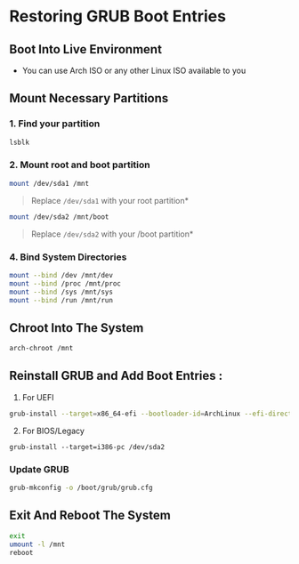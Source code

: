 
# Restoring GRUB Boot Entries

## Boot Into Live Environment
- You can use Arch ISO or any other Linux ISO available to you

## Mount Necessary Partitions

### 1. Find your partition
```bash
lsblk
```

### 2. Mount root and boot partition
```bash
mount /dev/sda1 /mnt
```
> Replace `/dev/sda1` with your root partition*

```bash
mount /dev/sda2 /mnt/boot
```
> Replace `/dev/sda2` with your /boot partition*


### 4. Bind System Directories
```bash
mount --bind /dev /mnt/dev
mount --bind /proc /mnt/proc
mount --bind /sys /mnt/sys
mount --bind /run /mnt/run
```

## Chroot Into The System
```bash
arch-chroot /mnt
```

## Reinstall GRUB and Add Boot Entries :
1. For UEFI
```bash
grub-install --target=x86_64-efi --bootloader-id=ArchLinux --efi-directory=/boot/efi
```
2. For BIOS/Legacy
```
grub-install --target=i386-pc /dev/sda2
```
### Update GRUB
```bash
grub-mkconfig -o /boot/grub/grub.cfg
```

## Exit And Reboot The System
```bash
exit
umount -l /mnt
reboot
```

